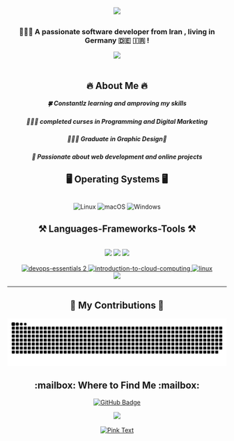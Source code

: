 
<h1 align="center">
    <img src="https://readme-typing-svg.herokuapp.com/?font=Righteous&size=35&center=true&vCenter=true&width=500&height=70&duration=4000&lines=Hi+There!+👋;+I'm+Maryam+Rajabi!;" />

</h1>

<h3 align="center">👩🏼‍💻 A passionate software developer from Iran , living in Germany 🇩🇪 🇮🇷 ! </h3>
    <div align="center">
  <img height="150" src="https://i.imgflip.com/65efzo.gif"  />
</div>

<br/>

<h2 align="center">🔥 About Me  🔥 </h2> 
  <h5 align="center">🍀 Constantlz learning and amproving my skills   </h5>
  <h5 align="center">👩🏼‍💻 completed curses in <b> Programming </b>  and <b>  Digital Marketing </b>  </h5>
  <h5 align="center">👩🏼‍🎓 Graduate in <b>Graphic Design</b>🎨 </h5>
  <h5 align="center">🏹 Passionate about <b>web development and online projects</b> </h5>
<h2 align= "center">🖥 Operating Systems 🖥</h2> 
<br/>
<div align="center">
   <img alt="Linux" src="https://img.shields.io/badge/Linux-FCC624?style=for-the-badge&logo=linux&logoColor=black" />
   <img alt="macOS" src="https://img.shields.io/badge/mac%20os-000000?style=for-the-badge&logo=macos&logoColor=F0F0F0" />
   <img alt="Windows" src="https://img.shields.io/badge/Windows-0078D6?style=for-the-badge&logo=windows&logoColor=white" />
</div>


<h2 align="center">⚒️ Languages-Frameworks-Tools ⚒️</h2>
<br/>
<div align="center">
    <img src="https://skillicons.dev/icons?i=react,html,bootstrap,sass,css,vscode,github,figma,tailwind,git" />
    <img src="https://skillicons.dev/icons?i=nodejs,javascript,typescript,express,mongodb,nextjs,linux" />
     <img src="https://skillicons.dev/icons?i=photoshop,illustrator,xd,figma,framer" /><br>
</div>

<br/>

<div align="center">
    <a href="https://www.credly.com/badges/763d5d2a-4681-4890-91f6-96b979fe71da/public_url">
        <img src="https://github.com/kalagar/kalagar/assets/6311592/f44239a7-223f-4a6b-b0e3-b3edcadf3aaa" alt="devops-essentials 2" />
    </a>
    <a href="https://www.credly.com/badges/8a944b32-a2d4-4598-8f99-61bda17769ee/public_url">
        <img src="https://github.com/kalagar/kalagar/assets/6311592/6d5c949f-9170-4e78-97b3-c685191eaba5" alt="introduction-to-cloud-computing" />
    </a>
    <a href="https://www.credly.com/badges/0dda88f9-4e48-40f0-88a9-80c9b49bed0c/public_url">
        <img src="https://github.com/kalagar/kalagar/assets/6311592/817a79c5-c763-4455-937c-2e9b7d63d08d" alt="linux" />
    </a>
</div>
<div align="center">
  
   <img src="https://media.giphy.com/media/ADD4w6XgqLBJohQdBK/giphy.gif" width="390">
</span>
</div>
<hr/>


<div align="center">
  <h2>🐍 My Contributions 🐍</h2>
  

<picture>
  <source
    media="(prefers-color-scheme: dark)"
    srcset="https://raw.githubusercontent.com/platane/snk/output/github-contribution-grid-snake-dark.svg"
  />
  <source
    media="(prefers-color-scheme: light)"
    srcset="https://raw.githubusercontent.com/platane/snk/output/github-contribution-grid-snake.svg"
  />
  <img
    alt="github contribution grid snake animation"
    src="https://raw.githubusercontent.com/platane/snk/output/github-contribution-grid-snake.svg"
  />
</picture>
<br>

<h2 align="center">:mailbox: Where to Find Me :mailbox:</h2>
<p align="center">
  <a href="https://github.com/mari-rj">
    <img src="https://img.shields.io/badge/GitHub-000000?style=for-the-badge&logo=github&logoColor=white" alt="GitHub Badge">
  </a>
</p>
 
<div align="center">
   <img src="https://media2.giphy.com/media/v1.Y2lkPTc5MGI3NjExNXE0ang0cWc2b3A5a3cwbzBpYWllNDBxbXRzenNvdW5ycTZ0YTJuYyZlcD12MV9pbnRlcm5hbF9naWZfYnlfaWQmY3Q9Zw/usXZmmgP9Z7kf39fnq/giphy.gif" width="390">
</div>


<p align="center">
  <a href="#">
    <img src="https://img.shields.io/badge/👊  ☕️May%20your%20code%20be%20bug--free%20and%20your%20coffee%20stay%20strong☕ 👊-ffb6c1?style=for-the-badge" alt="Pink Text">
  </a>
</p>
